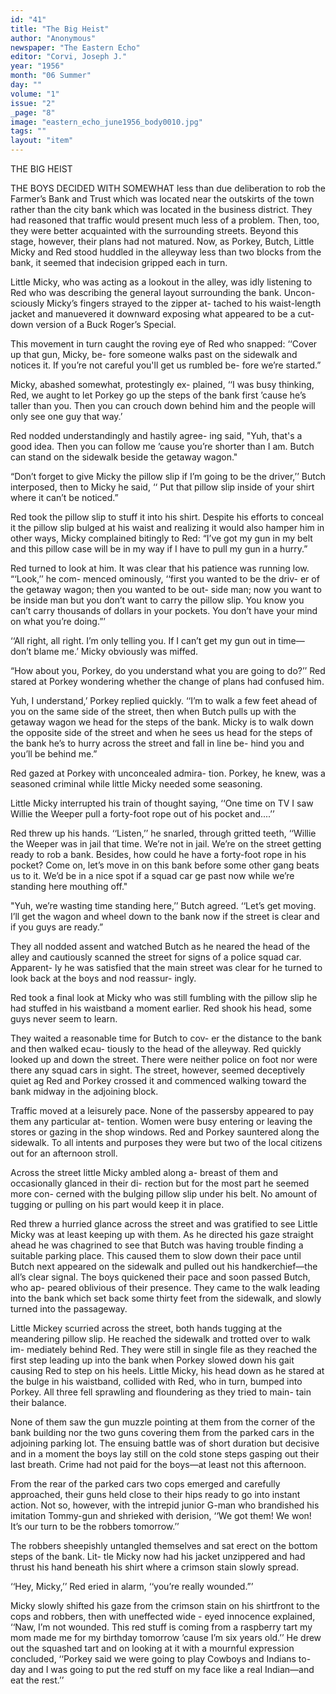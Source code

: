 ```yaml
---
id: "41"
title: "The Big Heist"
author: "Anonymous"
newspaper: "The Eastern Echo"
editor: "Corvi, Joseph J."
year: "1956"
month: "06 Summer"
day: ""
volume: "1"
issue: "2"
_page: "8"
image: "eastern_echo_june1956_body0010.jpg"
tags: ""
layout: "item"
---
```

THE
BIG HEIST

THE BOYS DECIDED WITH SOMEWHAT
less than due deliberation to rob the Farmer’s
Bank and Trust which was located near the
outskirts of the town rather than the city bank
which was located in the business district. They
had reasoned that traffic would present much less of
a problem. Then, too, they were better acquainted
with the surrounding streets. Beyond this stage,
however, their plans had not matured. Now, as
Porkey, Butch, Little Micky and Red stood huddled
in the alleyway less than two blocks from the bank,
it seemed that indecision gripped each in turn.

Little Micky, who was acting as a lookout in the
alley, was idly listening to Red who was describing
the general layout surrounding the bank. Uncon-
sciously Micky’s fingers strayed to the zipper at-
tached to his waist-length jacket and manuevered it
downward exposing what appeared to be a cut-down
version of a Buck Roger’s Special.

This movement in turn caught the roving eye of
Red who snapped: ‘‘Cover up that gun, Micky, be-
fore someone walks past on the sidewalk and notices
it. If you’re not careful you'll get us rumbled be-
fore we’re started.”

Micky, abashed somewhat, protestingly ex-
plained, ‘‘I was busy thinking, Red, we aught to let
Porkey go up the steps of the bank first ’cause he’s
taller than you. Then you can crouch down behind
him and the people will only see one guy that way.’

Red nodded understandingly and hastily agree-
ing said, "Yuh, that's a good idea. Then you can
follow me ’cause you’re shorter than I am. Butch
can stand on the sidewalk beside the getaway
wagon."

“Don’t forget to give Micky the pillow slip if
I’m going to be the driver,’’ Butch interposed, then
to Micky he said, ‘‘ Put that pillow slip inside of your
shirt where it can’t be noticed.”

Red took the pillow slip to stuff it into his shirt.
Despite his efforts to conceal it the pillow slip bulged
at his waist and realizing it would also hamper him
in other ways, Micky complained bitingly to Red:
“I’ve got my gun in my belt and this pillow case
will be in my way if I have to pull my gun in a
hurry.”

Red turned to look at him. It was clear that
his patience was running low. “‘Look,’’ he com-
menced ominously, ‘‘first you wanted to be the driv-
er of the getaway wagon; then you wanted to be out-
side man; now you want to be inside man but you
don’t want to carry the pillow slip. You know you
can’t carry thousands of dollars in your pockets.
You don’t have your mind on what you’re doing.”’

‘‘All right, all right. I’m only telling you. If
I can’t get my gun out in time—don’t blame me.’
Micky obviously was miffed.

“How about you, Porkey, do you understand
what you are going to do?’’ Red stared at Porkey
wondering whether the change of plans had confused
him.

Yuh, I understand,’ Porkey replied quickly.
‘‘I’m to walk a few feet ahead of you on the same
side of the street, then when Butch pulls up with the
getaway wagon we head for the steps of the bank.
Micky is to walk down the opposite side of the street
and when he sees us head for the steps of the bank
he’s to hurry across the street and fall in line be-
hind you and you’ll be behind me.”

Red gazed at Porkey with unconcealed admira-
tion. Porkey, he knew, was a seasoned criminal
while little Micky needed some seasoning.

Little Micky interrupted his train of thought
saying, ‘‘One time on TV I saw Willie the Weeper
pull a forty-foot rope out of his pocket and....’’

Red threw up his hands. ‘‘Listen,’’ he snarled,
through gritted teeth, ‘‘Willie the Weeper was in
jail that time. We’re not in jail. We’re on the
street getting ready to rob a bank. Besides, how
could he have a forty-foot rope in his pocket? Come
on, let’s move in on this bank before some other gang
beats us to it. We’d be in a nice spot if a squad car
ge past now while we’re standing here mouthing
off."

"Yuh, we’re wasting time standing here,’’ Butch
agreed. ‘‘Let’s get moving. I’ll get the wagon and
wheel down to the bank now if the street is clear and
if you guys are ready.”

They all nodded assent and watched Butch as he
neared the head of the alley and cautiously scanned
the street for signs of a police squad car. Apparent-
ly he was satisfied that the main street was clear for
he turned to look back at the boys and nod reassur-
ingly.

Red took a final look at Micky who was still
fumbling with the pillow slip he had stuffed in his
waistband a moment earlier. Red shook his head,
some guys never seem to learn.

They waited a reasonable time for Butch to cov-
er the distance to the bank and then walked ecau-
tiously to the head of the alleyway. Red quickly
looked up and down the street. There were neither
police on foot nor were there any squad cars in sight.
The street, however, seemed deceptively quiet ag Red
and Porkey crossed it and commenced walking toward
the bank midway in the adjoining block.

Traffic moved at a leisurely pace. None of the
passersby appeared to pay them any particular at-
tention. Women were busy entering or leaving the
stores or gazing in the shop windows. Red and
Porkey sauntered along the sidewalk. To all intents
and purposes they were but two of the local citizens
out for an afternoon stroll.

Across the street little Micky ambled along a-
breast of them and occasionally glanced in their di-
rection but for the most part he seemed more con-
cerned with the bulging pillow slip under his belt.
No amount of tugging or pulling on his part would
keep it in place.

Red threw a hurried glance across the street
and was gratified to see Little Micky was at least
keeping up with them. As he directed his gaze
straight ahead he was chagrined to see that Butch
was having trouble finding a suitable parking place.
This caused them to slow down their pace until
Butch next appeared on the sidewalk and pulled out
his handkerchief—the all’s clear signal. The boys
quickened their pace and soon passed Butch, who ap-
peared oblivious of their presence. They came to
the walk leading into the bank which set back some
thirty feet from the sidewalk, and slowly turned into
the passageway.

Little Mickey scurried across the street, both
hands tugging at the meandering pillow slip. He
reached the sidewalk and trotted over to walk im-
mediately behind Red. They were still in single
file as they reached the first step leading up into the
bank when Porkey slowed down his gait causing Red
to step on his heels. Little Micky, his head down as
he stared at the bulge in his waistband, collided with
Red, who in turn, bumped into Porkey. All three
fell sprawling and floundering as they tried to main-
tain their balance.

None of them saw the gun muzzle pointing at
them from the corner of the bank building nor the
two guns covering them from the parked cars in the
adjoining parking lot. The ensuing battle was of
short duration but decisive and in a moment the boys
lay still on the cold stone steps gasping out their
last breath. Crime had not paid for the boys—at
least not this afternoon.

From the rear of the parked cars two cops
emerged and carefully approached, their guns held
close to their hips ready to go into instant action.
Not so, however, with the intrepid junior G-man who
brandished his imitation Tommy-gun and shrieked
with derision, ‘‘We got them! We won! It’s our
turn to be the robbers tomorrow.’’

The robbers sheepishly untangled themselves
and sat erect on the bottom steps of the bank. Lit-
tle Micky now had his jacket unzippered and had
thrust his hand beneath his shirt where a crimson
stain slowly spread.

‘‘Hey, Micky,’’ Red eried in alarm, ‘‘you’re
really wounded.”’

Micky slowly shifted his gaze from the crimson
stain on his shirtfront to the cops and robbers, then
with uneffected wide - eyed innocence explained,
‘‘Naw, I’m not wounded. This red stuff is coming
from a raspberry tart my mom made me for my
birthday tomorrow ’cause I’m six years old.’’ He
drew out the squashed tart and on looking at it
with a mournful expression concluded, ‘‘Porkey
said we were going to play Cowboys and Indians to-
day and I was going to put the red stuff on my face
like a real Indian—and eat the rest.’’
